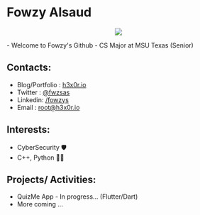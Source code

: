 # Fowzy Alsaud
<p align="center">
<img src="https://c.tenor.com/uZv4t9KXvCMAAAAC/rainbow-cat-rainbow.gif"></p>
-   Welcome to Fowzy's Github
-   CS Major at MSU Texas (Senior)

## Contacts:
-   Blog/Portfolio  : <a href="https://h3x0r.io">h3x0r.io</a>
-   Twitter :    <a href="https://twitter.com/fwzsas">@fwzsas</a>
-   Linkedin:   <a href="https://www.linkedin.com/in/fowzys/">/fowzys</a>
-   Email   :   root@h3x0r.io
## Interests:
-   CyberSecurity 🛡️
-   C++, Python 👨‍💻
## Projects/ Activities:
-   QuizMe App - In progress... (Flutter/Dart)
-   More coming ... 
